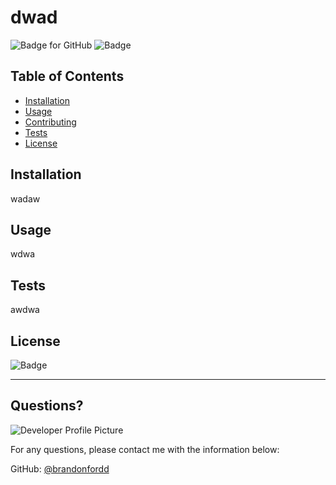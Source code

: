 
  # dwad

  ![Badge for GitHub](https://img.shields.io/github/languages/top/brandonfordd/dwada?style=flat&logo=appveyor) ![Badge](https://img.shields.io/badge/license-afl--3.0-brightgreen)<br />


  
  ## Table of Contents
  * [Installation](#installation)
  * [Usage](#usage)
  * [Contributing](#contributing)
  * [Tests](#tests)
  * [License](#license)
  
  ## Installation
  
  
  wadaw
  
  ## Usage 
  
   
  wdwa
  
  ## Tests
  
  
  awdwa
  
  
  ## License

  ![Badge](https://img.shields.io/badge/license-afl--3.0-brightgreen)<br />
  
  ---
  
  ## Questions?
  
  ![Developer Profile Picture](https://avatars.githubusercontent.com/u/78278104?v=4) 
  
  For any questions, please contact me with the information below:
 
  GitHub: [@brandonfordd](https://api.github.com/users/brandonfordd)
  